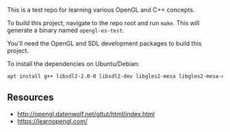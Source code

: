 This is a test repo for learning various OpenGL and C++ concepts.

To build this project, navigate to the repo root and run `make`. This will generate a binary named `opengl-es-test`.

You'll need the OpenGL and SDL development packages to build this project.

To install the dependencies on Ubuntu/Debian:

```bash
apt install g++ libsdl2-2.0-0 libsdl2-dev libgles2-mesa libgles2-mesa-dev
```

## Resources

* http://opengl.datenwolf.net/gltut/html/index.html
* https://learnopengl.com/
